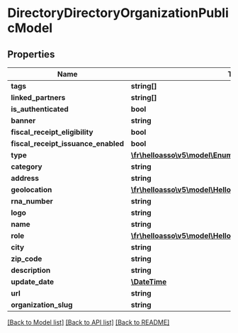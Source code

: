 # DirectoryDirectoryOrganizationPublicModel

## Properties
Name | Type | Description | Notes
------------ | ------------- | ------------- | -------------
**tags** | **string[]** |  | [optional] 
**linked_partners** | **string[]** |  | [optional] 
**is_authenticated** | **bool** |  | [optional] 
**banner** | **string** |  | [optional] 
**fiscal_receipt_eligibility** | **bool** |  | [optional] 
**fiscal_receipt_issuance_enabled** | **bool** |  | [optional] 
**type** | [**\fr\helloasso\v5\model\EnumsOrganizationType**](EnumsOrganizationType.md) |  | [optional] 
**category** | **string** |  | [optional] 
**address** | **string** |  | [optional] 
**geolocation** | [**\fr\helloasso\v5\model\HelloAssoModelsSharedGeoLocation**](HelloAssoModelsSharedGeoLocation.md) |  | [optional] 
**rna_number** | **string** |  | [optional] 
**logo** | **string** |  | [optional] 
**name** | **string** |  | [optional] 
**role** | [**\fr\helloasso\v5\model\HelloAssoModelsEnumsGlobalRole**](HelloAssoModelsEnumsGlobalRole.md) |  | [optional] 
**city** | **string** |  | [optional] 
**zip_code** | **string** |  | [optional] 
**description** | **string** |  | [optional] 
**update_date** | [**\DateTime**](\DateTime.md) |  | [optional] 
**url** | **string** |  | [optional] 
**organization_slug** | **string** |  | [optional] 

[[Back to Model list]](../README.md#documentation-for-models) [[Back to API list]](../README.md#documentation-for-api-endpoints) [[Back to README]](../README.md)


